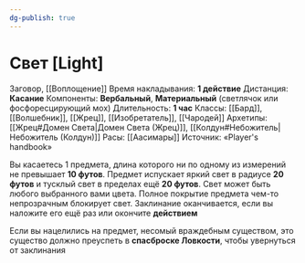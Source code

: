 ```yaml
---
dg-publish: true
---
```

# Свет [Light]
Заговор, [[Воплощение]]
Время накладывания: **1 действие**
Дистанция: **Касание**
Компоненты: **Вербальный**, **Материальный** (светлячок или фосфоресцирующий мох)
Длительность: **1 час**
Классы: [[Бард]], [[Волшебник]], [[Жрец]], [[Изобретатель]], [[Чародей]]
Архетипы: [[Жрец#Домен Света|Домен Света (Жрец)]], [[Колдун#Небожитель|Небожитель (Колдун)]]
Расы: [[Аасимары]]
Источник: «Player's handbook»

Вы касаетесь 1 предмета, длина которого ни по одному из измерений не превышает **10 футов**. Предмет испускает яркий свет в радиусе **20 футов** и тусклый свет в пределах ещё **20 футов**. Свет может быть любого выбранного вами цвета. Полное покрытие предмета чем-то непрозрачным блокирует свет. Заклинание оканчивается, если вы наложите его ещё раз или окончите **действием**
  
Если вы нацелились на предмет, несомый враждебным существом, это существо должно преуспеть в **спасброске Ловкости**, чтобы увернуться от заклинания